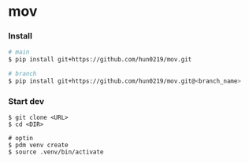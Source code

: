 # mov

### Install
```bash
# main
$ pip install git+https://github.com/hun0219/mov.git

# branch
$ pip install git+https://github.com/hun0219/mov.git@<branch_name>
```

### Start dev
```
$ git clone <URL>
$ cd <DIR>

# optin
$ pdm venv create
$ source .venv/bin/activate
```
